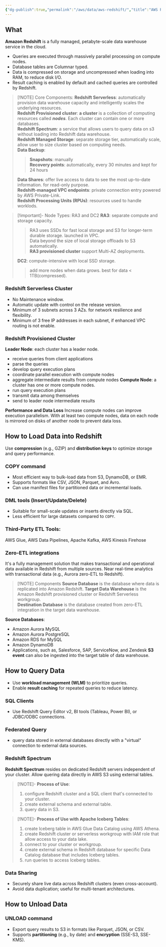 ```yaml
---
{"dg-publish":true,"permalink":"/aws/data/aws-redshift/","title":"AWS Redshift"}
---
```


## What
**Amazon Redshift** is a fully managed, petabyte-scale data warehouse service in the cloud.
- Queries are executed through massively parallel processing on compute nodes.
- Database tables are Columnar typed.
- Data is compressed on storage and uncompressed when loading into RAM, to reduce disk I/O.
- Result caching is enabled by default and cached queries are controlled by Redshift.

> [!NOTE] Core Components:
> **Redshift Serverless**: automatically provision data warehouse capacity and intelligently scales the underlying resources.\
> **Redshift Provisioned cluster**: **a cluster** is a collection of computing resources called ***nodes***. Each cluster can contain one or more databases.\
> **Redshift Spectrum**: a service that allows users to query data on s3 without loading into Redshift data warehouse.\
> **Redshift Managed Storage**: separate storage tier, automatically scale, allow user to size cluster based on computing needs.\
> **Data Backup**:
>> **Snapshots**: manually \
>> **Recovery points**: automatically, every 30 minutes and kept for 24 hours
>
> **Data Shares**: offer live access to data to see the most up-to-date information. for read-only purpose.\
> **Redshift-managed VPC endpoints**: private connection entry powered by AWS Private-Link.\
> **Redshift Processing Units (RPUs)**: resources used to handle worklods.

>[!important]- Node Types: RA3 and DC2
>**RA3**:  separate compute and storage capacity. 
>>RA3 uses SSDs for fast local storage and S3 for longer-term durable storage.
>>launched in VPC.\
>>Data beyond the size of local storage offloads to S3 automatically.\
>>**RA3 provisioned cluster** support Multi-AZ deployments.
>
>**DC2**: compute-intensive with local SSD storage.
>>add more nodes when data grows.
>>best for data < 1TB(compressed).
### Redshift Serverless Cluster
- No Maintenance window.
- Automatic update with control on the release version.
- Minimum of 3 subnets across 3 AZs. for network resilience and flexibility.
- Minimum of 3 free IP addresses in each subnet, if enhanced VPC routing is not enable.

### Redshift Provisioned Cluster
**Leader Node**: each cluster has a leader node. 
- receive queries from client applications 
- parse the queries 
- develop query execution plans
- coordinate parallel execution with compute nodes
- aggregate intermediate results from compute nodes
**Compute Node**: a cluster has one or more compute nodes.
- run query execution plans
- transmit data among themselves
- send to leader node intermediate results

**Performance and Data Loss**
Increase compute nodes can improve execution parallelism.
With at least two compute nodes, data on each node is mirrored on disks of another node to prevent data loss.

## How to Load Data into Redshift 
Use **compression** (e.g., GZIP) and **distribution keys** to optimize storage and query performance.
### COPY command
- Most efficient way to bulk-load data from S3, DynamoDB, or EMR.
- Supports formats like CSV, JSON, Parquet, and Avro.
- Can use manifest files for partitioned data or incremental loads.
### DML tools (Insert/Update/Delete)
- Suitable for small-scale updates or inserts directly via SQL.
- Less efficient for large datasets compared to `COPY`.
### Third-Party ETL Tools:
AWS Glue, AWS Data Pipelines, Apache Kafka, AWS Kinesis Firehose
### Zero-ETL integrations
It's a fully management solution that makes transactional and operational data available in Redshift from multiple sources.
Near real-time analytics with transactional data (e.g., Aurora zero-ETL to Redshift).

> [!NOTE] Components
> **Source Database** is the database where data is replicated into Amazon Redshift.
> **Target Data Warehouse** is the Amazon Redshift provisioned cluster or Redshift Serverless workgroup. \
> **Destination Database** is the database created from zero-ETL integration in the target data warehouse. 

**Source Databases**:
- Amazon Aurora MySQL
- Amazon Aurora PostgreSQL
- Amazon RDS for MySQL
- Amazon DynamoDB
- Applications, such as, Salesforce, SAP, ServiceNow, and Zendesk
**S3 event** can also be ingested into the target table of data warehouse.

## How to Query Data
- Use **workload management (WLM)** to prioritize queries.
- Enable **result caching** for repeated queries to reduce latency.
### SQL Clients
- Use Redshift Query Editor v2, BI tools (Tableau, Power BI), or JDBC/ODBC connections.
### Federated Query
- query data stored in external databases directly with a "virtual" connection to external data sources.
### Redshift Spectrum
**Redshift Spectrum** resides on dedicated Redshift servers independent of your cluster. Allow quering data directly in AWS S3 using external tables.

> [!NOTE]- **Process of Use**:
> 1. configure Redshift cluster and a SQL client that's connected to your cluster.
> 2. create external schema and external table.
> 3. query data in S3.


> [!NOTE]-  **Process of Use with Apache Iceberg Tables**:
> 1. create Iceberg table in AWS Glue Data Catalog using AWS Athena.
> 2. create Redshift cluster or serverless workgroup with IAM role that allow access to your data lake.
> 3. connect to your cluster or workgroup.
> 4. create external schema in Redshift database for specific Data Catalog database that includes Iceberg tables.
> 5. run queries to access Iceberg tables.

### Data Sharing
- Securely share live data across Redshift clusters (even cross-account).
- Avoid data duplication; useful for multi-tenant architectures.

## How to Unload Data
### UNLOAD command
- Export query results to S3 in formats like Parquet, JSON, or CSV.
- Supports **partitioning** (e.g., by date) and **encryption** (SSE-S3, SSE-KMS).













































